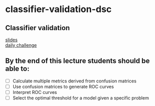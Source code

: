 # classifier-validation-dsc

## Classifier validation

[slides](https://docs.google.com/presentation/d/1Vsz9pQ2cAvoKgOjRwLsFSatvz0uD2efLYPoJazg4oOY/edit?usp=sharing)<br>
[daily challenge](https://github.com/learn-co-students/logistic-regression-daily-dsc)

## By the end of this lecture students should be able to:

* [ ] Calculate multiple metrics derived from confusion matrices
* [ ] Use confusion matrices to generate ROC curves
* [ ] Interpret ROC curves
* [ ] Select the optimal threshold for a model given a specific problem

